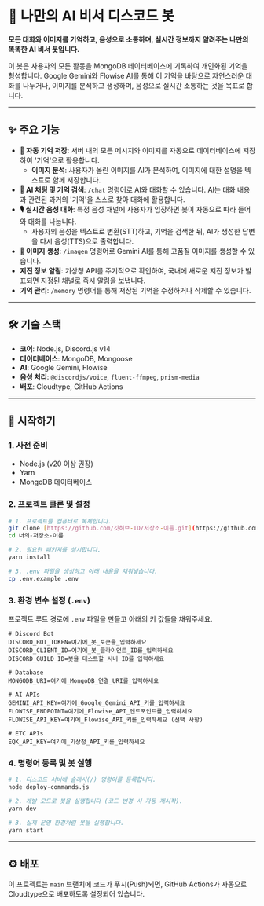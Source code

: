 # 🤖 나만의 AI 비서 디스코드 봇

**모든 대화와 이미지를 기억하고, 음성으로 소통하며, 실시간 정보까지 알려주는 나만의 똑똑한 AI 비서 봇입니다.**

이 봇은 사용자의 모든 활동을 MongoDB 데이터베이스에 기록하여 개인화된 기억을 형성합니다. Google Gemini와 Flowise AI를 통해 이 기억을 바탕으로 자연스러운 대화를 나누거나, 이미지를 분석하고 생성하며, 음성으로 실시간 소통하는 것을 목표로 합니다.

---

## ✨ 주요 기능

* **🧠 자동 기억 저장**: 서버 내의 모든 메시지와 이미지를 자동으로 데이터베이스에 저장하여 '기억'으로 활용합니다.
    * **이미지 분석**: 사용자가 올린 이미지를 AI가 분석하여, 이미지에 대한 설명을 텍스트로 함께 저장합니다.
* **💬 AI 채팅 및 기억 검색**: `/chat` 명령어로 AI와 대화할 수 있습니다. AI는 대화 내용과 관련된 과거의 '기억'을 스스로 찾아 대화에 활용합니다.
* **🎙️ 실시간 음성 대화**: 특정 음성 채널에 사용자가 입장하면 봇이 자동으로 따라 들어와 대화를 나눕니다.
    * 사용자의 음성을 텍스트로 변환(STT)하고, 기억을 검색한 뒤, AI가 생성한 답변을 다시 음성(TTS)으로 출력합니다.
* **🎨 이미지 생성**: `/imagen` 명령어로 Gemini AI를 통해 고품질 이미지를 생성할 수 있습니다.
* **지진 정보 알림**: 기상청 API를 주기적으로 확인하여, 국내에 새로운 지진 정보가 발표되면 지정된 채널로 즉시 알림을 보냅니다.
* **기억 관리**: `/memory` 명령어를 통해 저장된 기억을 수정하거나 삭제할 수 있습니다.

---

## 🛠️ 기술 스택

* **코어**: Node.js, Discord.js v14
* **데이터베이스**: MongoDB, Mongoose
* **AI**: Google Gemini, Flowise
* **음성 처리**: `@discordjs/voice`, `fluent-ffmpeg`, `prism-media`
* **배포**: Cloudtype, GitHub Actions

---

## 🚀 시작하기

### 1. 사전 준비

* Node.js (v20 이상 권장)
* Yarn
* MongoDB 데이터베이스

### 2. 프로젝트 클론 및 설정

```bash
# 1. 프로젝트를 컴퓨터로 복제합니다.
git clone [https://github.com/깃허브-ID/저장소-이름.git](https://github.com/깃허브-ID/저장소-이름.git)
cd 너의-저장소-이름

# 2. 필요한 패키지를 설치합니다.
yarn install

# 3. .env 파일을 생성하고 아래 내용을 채워넣습니다.
cp .env.example .env
```

### 3. 환경 변수 설정 (`.env`)

프로젝트 루트 경로에 `.env` 파일을 만들고 아래의 키 값들을 채워주세요.

```env
# Discord Bot
DISCORD_BOT_TOKEN=여기에_봇_토큰을_입력하세요
DISCORD_CLIENT_ID=여기에_봇_클라이언트_ID를_입력하세요
DISCORD_GUILD_ID=봇을_테스트할_서버_ID를_입력하세요

# Database
MONGODB_URI=여기에_MongoDB_연결_URI를_입력하세요

# AI APIs
GEMINI_API_KEY=여기에_Google_Gemini_API_키를_입력하세요
FLOWISE_ENDPOINT=여기에_Flowise_API_엔드포인트를_입력하세요
FLOWISE_API_KEY=여기에_Flowise_API_키를_입력하세요 (선택 사항)

# ETC APIs
EQK_API_KEY=여기에_기상청_API_키를_입력하세요
```

### 4. 명령어 등록 및 봇 실행

```bash
# 1. 디스코드 서버에 슬래시(/) 명령어를 등록합니다.
node deploy-commands.js

# 2. 개발 모드로 봇을 실행합니다 (코드 변경 시 자동 재시작).
yarn dev

# 3. 실제 운영 환경처럼 봇을 실행합니다.
yarn start
```

---

## ⚙️ 배포

이 프로젝트는 `main` 브랜치에 코드가 푸시(Push)되면, GitHub Actions가 자동으로 Cloudtype으로 배포하도록 설정되어 있습니다.
